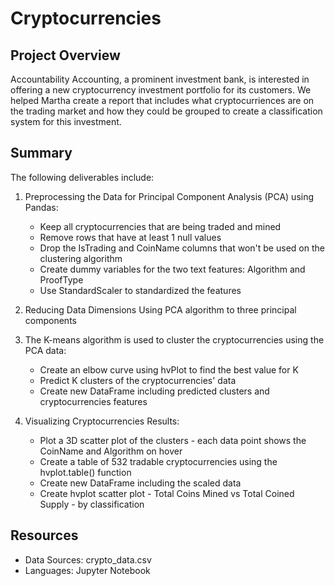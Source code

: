 # Cryptocurrencies

## Project Overview
Accountability Accounting, a prominent investment bank, is interested in offering a new cryptocurrency investment portfolio for its customers. We helped Martha create a report that includes what cryptocurriences are on the trading market and how they could be grouped to create a classification system for this investment.

## Summary

The following deliverables include:

1. Preprocessing the Data for Principal Component Analysis (PCA) using Pandas:
    - Keep all cryptocurrencies that are being traded and mined
    - Remove rows that have at least 1 null values
    - Drop the IsTrading and CoinName columns that won't be used on the clustering algorithm
    - Create dummy variables for the two text features: Algorithm and ProofType
    - Use StandardScaler to standardized the features

2. Reducing Data Dimensions Using PCA algorithm to three principal components

3. The K-means algorithm is used to cluster the cryptocurrencies using the PCA data:
    - Create an elbow curve using hvPlot to find the best value for K
    - Predict K clusters of the cryptocurrencies' data
    - Create new DataFrame including predicted clusters and cryptocurrencies features

4. Visualizing Cryptocurrencies Results:
    - Plot a 3D scatter plot of the clusters - each data point shows the CoinName and Algorithm on hover
    - Create a table of 532 tradable cryptocurrencies using the hvplot.table() function
    - Create new DataFrame including the scaled data 
    - Create hvplot scatter plot - Total Coins Mined vs Total Coined Supply - by classification

## Resources
- Data Sources: crypto_data.csv
- Languages: Jupyter Notebook